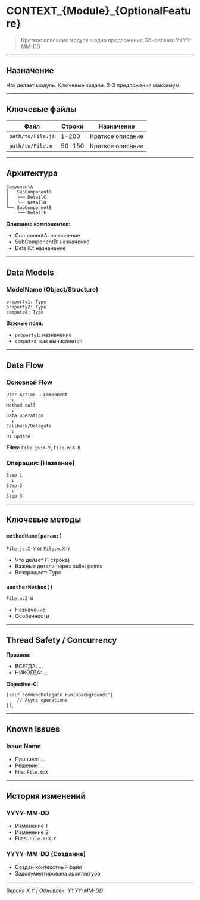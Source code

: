 # CONTEXT_{Module}_{OptionalFeature}

> Краткое описание модуля в одно предложение
> Обновлено: YYYY-MM-DD

---

## Назначение

Что делает модуль. Ключевые задачи. 2-3 предложения максимум.

---

## Ключевые файлы

| Файл | Строки | Назначение |
|------|--------|-----------|
| `path/to/File.js` | 1-200 | Краткое описание |
| `path/to/File.m` | 50-150 | Краткое описание |

---

## Архитектура

```
ComponentA
├── SubComponentB
│   ├── DetailC
│   └── DetailD
└── SubComponentE
    └── DetailF
```

**Описание компонентов:**
- ComponentA: назначение
- SubComponentB: назначение
- DetailC: назначение

---

## Data Models

### ModelName (Object/Structure)
```
property1: Type
property2: Type
computed: Type
```

**Важные поля:**
- `property1`: назначение
- `computed`: как вычисляется

---

## Data Flow

### Основной Flow

```
User Action → Component
  ↓
Method call
  ↓
Data operation
  ↓
Callback/Delegate
  ↓
UI update
```

**Files:** `File.js:X-Y`, `File.m:A-B`

### Операция: [Название]

```
Step 1
  ↓
Step 2
  ↓
Step 3
```

---

## Ключевые методы

### `methodName(param:)`
`File.js:X-Y` or `File.m:X-Y`
- Что делает (1 строка)
- Важные детали через bullet points
- Возвращает: Type

### `anotherMethod()`
`File.m:Z-W`
- Назначение
- Особенности

---

## Thread Safety / Concurrency

**Правила:**
- ВСЕГДА: ...
- НИКОГДА: ...

**Objective-C:**
```objc
[self.commandDelegate runInBackground:^{
    // Async operations
}];
```

---

## Known Issues

### Issue Name
- Причина: ...
- Решение: ...
- File: `File.m:X`

---

## История изменений

### YYYY-MM-DD
- Изменение 1
- Изменение 2
- Files: `File.m:X-Y`

### YYYY-MM-DD (Создание)
- Создан контекстный файл
- Задокументирована архитектура

---

*Версия X.Y | Обновлён: YYYY-MM-DD*
